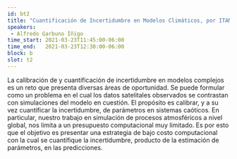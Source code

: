 ```yaml
---
id: bt2
title: "Cuantificación de Incertidumbre en Modelos Climáticos, por ITAM"
speakers:
 - Alfredo Garbuno Íñigo
time_start: 2021-03-23T11:45:00-06:00
time_end:   2021-03-23T12:30:00-06:00
block: b
slot: t2
---
```


La calibración de y cuantificación de incertidumbre en modelos complejos es un reto que presenta diversas áreas de oportunidad. Se puede formular como un problema en el cual los datos satelitales observados se contrastan con simulaciones del modelo en cuestión. El propósito es calibrar, y a su vez cuantificar la incertidumbre, de parámetros en sistemas caóticos. En particular, nuestro trabajo en simulación de procesos atmosféricos a nivel global, nos limita a un presupuesto computacional muy limitado. Es por esto que el objetivo es presentar una estrategia de bajo costo computacional con la cual se cuantifique la incertidumbre, producto de la estimación de parámetros, en las predicciones.